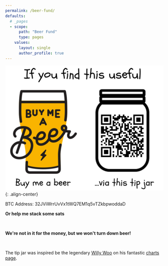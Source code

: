 ```yaml
---
permalink: /beer-fund/
defaults:
  # _pages
  - scope:
      path: "Beer Fund"
      type: pages
    values:
      layout: single
      author_profile: true
---
```



![](/assets/images/tip.jpg){: .align-center}

BTC Address: 32JViWrrUvVx1tWQ7EM1q5vTZkbpwoddaD

**Or help me stack some sats**

<!-- Beginning of tippin.me Button -->
<div id="tippin-button" data-dest="_joerodgers" align="center"></div>
<script src="https://tippin.me/buttons/tip.js" type="text/javascript"></script>
<!-- End of tippin.me Button -->

<br>

**We're not in it for the money, but we won't turn down beer!**

<br> 

The tip jar was inspired be the legendary [Willy Woo](https://twitter.com/woonomic) on his fantastic [charts page](http://charts.woobull.com/).